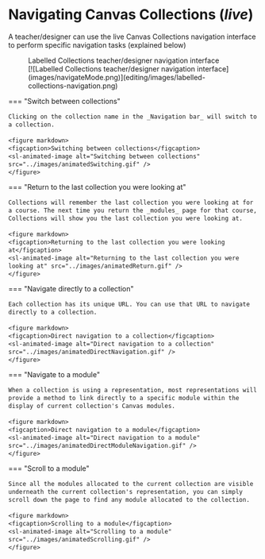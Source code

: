# Navigating Canvas Collections (_live_)

A teacher/designer can use the live Canvas Collections navigation interface to perform specific navigation tasks (explained below)

<figure markdown>
<figcaption>Labelled Collections teacher/designer navigation interface</figcaption>
[![Labelled Collections teacher/designer navigation interface](images/navigateMode.png)](editing/images/labelled-collections-navigation.png)
</figure>

===	"Switch between collections"

	Clicking on the collection name in the _Navigation bar_ will switch to a collection.

	<figure markdown>
	<figcaption>Switching between collections</figcaption>
	<sl-animated-image alt="Switching between collections" src="../images/animatedSwitching.gif" />
	</figure>

=== "Return to the last collection you were looking at"

	Collections will remember the last collection you were looking at for a course. The next time you return the _modules_ page for that course, Collections will show you the last collection you were looking at.

	<figure markdown>
	<figcaption>Returning to the last collection you were looking at</figcaption>
	<sl-animated-image alt="Returning to the last collection you were looking at" src="../images/animatedReturn.gif" />
	</figure>

=== "Navigate directly to a collection"

	Each collection has its unique URL. You can use that URL to navigate directly to a collection.

	<figure markdown>
	<figcaption>Direct navigation to a collection</figcaption>
	<sl-animated-image alt="Direct navigation to a collection" src="../images/animatedDirectNavigation.gif" />
	</figure>


=== "Navigate to a module"

	When a collection is using a representation, most representations will provide a method to link directly to a specific module within the display of current collection's Canvas modules. 

	<figure markdown>
	<figcaption>Direct navigation to a module</figcaption>
	<sl-animated-image alt="Direct navigation to a module" src="../images/animatedDirectModuleNavigation.gif" />
	</figure>


=== "Scroll to a module"

	Since all the modules allocated to the current collection are visible underneath the current collection's representation, you can simply scroll down the page to find any module allocated to the collection.

	<figure markdown>
	<figcaption>Scrolling to a module</figcaption>
	<sl-animated-image alt="Scrolling to a module" src="../images/animatedScrolling.gif" />
	</figure>




<link rel="stylesheet" href="https://cdn.jsdelivr.net/npm/@shoelace-style/shoelace@2.0.0/dist/themes/light.css" />
<script type="module" src="https://cdn.jsdelivr.net/npm/@shoelace-style/shoelace@2.0.0/dist/shoelace.js"></script>